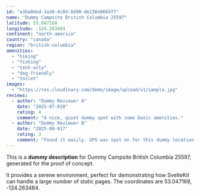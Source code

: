 ```yaml
---
id: "a3ba0ded-3a38-4c8d-8d90-de136e0663ff"
name: "Dummy Campsite British Columbia 25597"
latitude: 53.047168
longitude: -124.263484
continent: "north-america"
country: "canada"
region: "british-columbia"
amenities:
  - "hiking"
  - "fishing"
  - "tent-only"
  - "dog-friendly"
  - "toilet"
images:
  - "https://res.cloudinary.com/demo/image/upload/v1/sample.jpg"
reviews:
  - author: "Dummy Reviewer A"
    date: "2025-07-018"
    rating: 4
    comment: "A nice, quiet dummy spot with some basic amenities."
  - author: "Dummy Reviewer B"
    date: "2025-08-017"
    rating: 3
    comment: "Found it easily. GPS was spot on for this dummy location."
---
```


This is a **dummy description** for Dummy Campsite British Columbia 25597, generated for the proof of concept.

It provides a serene environment, perfect for demonstrating how SvelteKit can handle a large number of static pages. The coordinates are 53.047168, -124.263484.
